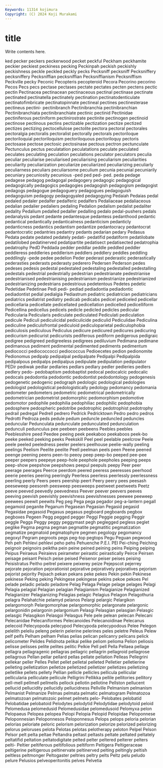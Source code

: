 ```yaml
---
Keywords: 11314 kojimura
Copyright: (C) 2024 Koji Murakami
---
```


# title

Write contents here.



ked pecker
peckers peckerwood pecket peckful Peckham peckhamite peckier peckiest peckiness pecking
Peckinpah peckish peckishly peckishness peckle peckled peckly pecks Pecksniff pecksniff
Pecksniffery pecksniffery Pecksniffian pecksniffian Pecksniffianism Pecksniffism Peckville pecky Peconic Pecopteris
pecopteroid Pecora Pecorino pecorino Pecos Pecs pecs pectase pectases pectate
pectates pecten pectens pectic pectin Pectinacea pectinacean pectinaceous pectinal pectinase
pectinate pectinated pectinatella pectinately pectination pectinatodenticulate pectinatofimbricate pectinatopinnate pectineal pectines
pectinesterase pectineus pectini- pectinibranch Pectinibranchia pectinibranchian Pectinibranchiata pectinibranchiate pectinic pectinid
Pectinidae pectiniferous pectiniform pectinirostrate pectinite pectinogen pectinoid pectinose pectinous pectins
pectizable pectization pectize pectized pectizes pectizing pectocellulose pectolite pectora pectoral
pectorales pectoralgia pectoralis pectoralist pectorally pectorals pectoriloque pectoriloquial pectoriloquism pectoriloquous
pectoriloquy pectoris pectosase pectose pectosic pectosinase pectous pectron pectunculate Pectunculus
pectus peculatation peculatations peculate peculated peculates peculating peculation peculations peculator
peculators peculia peculiar peculiarise peculiarised peculiarising peculiarism peculiarities peculiarity peculiarization
peculiarize peculiarized peculiarizing peculiarly peculiarness peculiars peculiarsome peculium pecunia pecunial
pecuniarily pecuniary pecuniosity pecunious -ped ped ped- ped. peda pedage
pedagese pedagog pedagogal pedagogery pedagogic pedagogical pedagogically pedagogics pedagogies pedagogish
pedagogism pedagogist pedagogs pedagogue pedagoguery pedagogues pedagoguish pedagoguism pedagogy pedagogyaled
pedagogying Pedaiah Pedaias pedal pedaled pedaler pedalfer pedalferic pedalfers Pedaliaceae
pedaliaceous pedalian pedalier pedaliers pedaling Pedalion pedalism pedalist pedaliter pedality
Pedalium pedalled pedaller pedalling pedalo pedal-pushers pedals pedanalysis pedant pedante
pedantesque pedantess pedanthood pedantic pedantical pedantically pedanticalness pedanticism pedanticly pedanticness
pedantics pedantism pedantize pedantocracy pedantocrat pedantocratic pedantries pedantry pedants pedarian
pedary Pedasus Pedata pedate pedated pedately pedati- pedatifid pedatiform pedatilobate
pedatilobed pedatinerved pedatipartite pedatisect pedatisected pedatrophia pedatrophy PedD Peddada pedder
peddlar peddle peddled peddler peddleress peddleries peddlerism peddlers peddlery peddles
peddling peddlingly -pede pedee pedelion Peder pederast pederastic pederastically pederasties
pederasts pederasty pederero Pedersen Pederson pedes pedeses pedesis pedestal pedestaled
pedestaling pedestalled pedestalling pedestals pedestrial pedestrially pedestrian pedestrianate pedestrianise pedestrianised
pedestrianising pedestrianism pedestrianize pedestrianized pedestrianizing pedestrians pedestrious pedetentous Pedetes pedetic
Pedetidae Pedetinae Pedi pedi- pediad pediadontia pediadontic pediadontist pedial pedialgia
Pediastrum pediatric pediatrician pediatricians pediatrics pediatrist pediatry pedicab pedicabs pedicel
pediceled pedicellar pedicellaria pedicellate pedicellated pedicellation pedicelled pedicelliform Pedicellina pedicellus
pedicels pedicle pedicled pedicles pedicular Pedicularia Pedicularis pediculate pediculated Pediculati
pediculation pedicule Pediculi pediculicidal pediculicide pediculid Pediculidae Pediculina pediculine pediculofrontal
pediculoid pediculoparietal pediculophobia pediculosis pediculous Pediculus pedicure pedicured pedicures pedicuring
pedicurism pedicurist pedicurists pediferous pediform pedigerous pedigraic pedigree pedigreed pedigreeless
pedigrees pediluvium Pedimana pedimane pedimanous pediment pedimental pedimented pediments pedimentum
pediococci pediococcocci pediococcus Pedioecetes pedion pedionomite Pedionomus pedipalp pedipalpal pedipalpate
Pedipalpi Pedipalpida pedipalpous pedipalps pedipalpus pedipulate pedipulation pedipulator PEDir pediwak
pedlar pedlaries pedlars pedlary pedler pedleries pedlers pedlery pedo- pedobaptism
pedobaptist pedocal pedocalcic pedocalic pedocals pedodontia pedodontic pedodontist pedodontology pedogenesis
pedogenetic pedogenic pedograph pedologic pedological pedologies pedologist pedologistical pedologistically pedology
pedomancy pedomania pedometer pedometers pedometric pedometrical pedometrically pedometrician pedometrist pedomorphic
pedomorphism pedomotive pedomotor pedophile pedophilia pedophiliac pedophilic pedophobia pedosphere pedospheric
pedotribe pedotrophic pedotrophist pedotrophy pedrail pedregal Pedrell pedrero Pedrick Pedricktown
Pedro pedro pedros Pedrotti Pedroza peds pedule pedum peduncle peduncled
peduncles peduncular Pedunculata pedunculate pedunculated pedunculation pedunculi pedunculus pee peebeen
peebeens Peebles peebles Peeblesshire peed Peedee peeing peek peekaboo peekaboos
peek-bo peeke peeked peeking peeks Peekskill Peel peel peelable peelcrow
Peele peele peeled peeledness peeler peelers peelhouse peelie-wally peeling peelings
Peelism Peelite peelite Peell peelman peels peen Peene peened peenge
peening peens peen-to peeoy peep peep-bo peeped pee-pee peeper peepers
peepeye peep-hole peephole peepholes peeping peeps peep-show peepshow peepshows peepul
peepuls peepy Peer peer peerage peerages Peerce peerdom peered peeress
peeresses peerhood peerie peeries peering peeringly Peerless peerless peerlessly peerlessness
peerling peerly Peers peers peership peert Peery peery pees peesash
peeseweep peesoreh peesweep peesweeps peetweet peetweets Peetz peeve peeved peevedly
peevedness Peever peever peevers peeves peeving peevish peevishly peevishness peevishnesses
peewee peeweep peewees peewit peewits Peg peg Pega pega pegador
peg-a-lantern pegall pegamoid peganite Peganum Pegasean Pegasian Pegasid pegasid Pegasidae
pegasoid Pegasus pegasus pegboard pegboards pegbox pegboxes Pegeen Pegg pegged
pegger Peggi Peggie pegging Peggir peggle Peggs Peggy peggy peggymast
pegh peglegged pegless peglet peglike Pegma pegma pegman pegmatite pegmatitic
pegmatization pegmatize pegmatoid pegmatophyre pegmen pegology pegomancy pegoxyl Pegram pegroots
pegs peg-top pegtops Pegu Peguan pegwood Peh peh Pehlevi pehlevi
peho pehs Pehuenche P.E.I. PEI Pei-ching Peiching peignoir peignoirs peiktha
pein peine peined peining peins Peiping peiping Peipus Peiraeus Peiraievs
peirameter peirastic peirastically Peirce Peirsen peisage peisant Peisch peise peised
Peisenor peiser peises peising Peisistratus Peitho peitrel peixere peixerey peize
Pejepscot pejerrey pejorate pejoration pejorationist pejorative pejoratively pejoratives pejorism pejorist
pejority Pejsach pekan pekans peke pekes Pekin pekin Pekinese pekinese
Peking peking Pekingese pekingese pekins pekoe pekoes Pel pelade peladic
pelado peladore Pelag Pelaga Pelage pelage pelages Pelagi Pelagia pelagial
Pelagian pelagian Pelagianism Pelagianize Pelagianized Pelagianizer Pelagianizing Pelagias pelagic Pelagius
Pelagon Pelagothuria pelagra Pelahatchie pelamyd pelanos Pelargi pelargic Pelargikon pelargomorph
Pelargomorphae pelargomorphic pelargonate pelargonic pelargonidin pelargonin pelargonium Pelasgi Pelasgian pelasgian
Pelasgic pelasgic Pelasgikon Pelasgoi Pelasgus Pele pele pelean pelecan Pelecani
Pelecanidae Pelecaniformes Pelecanoides Pelecanoidinae Pelecanus pelecoid Pelecyopoda pelecypod Pelecypoda pelecypodous
Pelee Pelegon pelelith peleliu peleng pelerin pelerine pelerines peles peletre
Peleus Pelew pelf pelfs Pelham pelham Pelias pelias pelican pelicanry
pelicans pelick pelicometer Pelides Pelidnota pelikai pelike peliom pelioma Pelion
peliosis pelisse pelisses pelite pelites pelitic Pelkie Pell pell Pella
Pellaea pellage pellagra pellagragenic pellagras pellagric pellagrin pellagroid pellagrose pellagrous
Pellan pellar pellard pellas pellate pellation Pelleas Pellegrini pellekar peller
Pelles Pellet pellet pelletal pelleted Pelletier pelletierine pelleting pelletization pelletize
pelletized pelletizer pelletizes pelletizing pelletlike pellets pellety Pellian pellicle pellicles
pellicula pellicular pellicularia pelliculate pellicule Pelligrini Pellikka pellile pellitories pellitory
pell-mell pellmell pellmells pellock pellotin pellotine Pellston pellucent pellucid pellucidity
pellucidly pellucidness Pellville Pelmanism pelmanism Pelmanist Pelmanize Pelmas pelmata pelmatic
pelmatogram Pelmatozoa pelmatozoan pelmatozoic pelmet pelmets pelo- Pelobates pelobatid Pelobatidae
pelobatoid Pelodytes pelodytid Pelodytidae pelodytoid peloid Pelomedusa pelomedusid Pelomedusidae pelomedusoid
Pelomyxa pelon Pelopaeus Pelopea pelopea Pelopi Pelopia Pelopid Pelopidae Peloponnese
Peloponnesian Peloponnesos Peloponnesus Pelops pelops peloria pelorian pelorias peloriate peloric
pelorism pelorization pelorize pelorized pelorizing pelorus peloruses pelota Pelotas pelotas
pelotherapy peloton Pelpel Pelson Pelsor pelt pelta peltae Peltandra peltast
peltasts peltate peltated peltately peltatifid peltation peltatodigitate pelted pelter peltered
pelterer pelters pelti- Peltier peltiferous peltifolious peltiform Peltigera Peltigeraceae peltigerine
peltigerous peltinervate peltinerved pelting peltingly peltish peltless peltmonger Peltogaster peltries
peltry pelts Peltz pelu peludo pelure Pelusios pelveoperitonitis pelves Pelvetia
